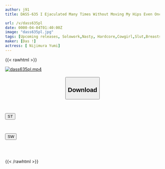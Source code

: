 ```yaml
---
author: j91
title: DASS-635 I Ejaculated Many Times Without Moving My Hips Even Once During The Sweaty, Fully Automatic Pounding Of The Beautiful Breast Trainer Yumi Nijimura

url: /v/dass635pl
date: 0000-04-04T01:40:00Z
image: "dass635pl.jpg"
tags: [Upcoming releases, Solowork,Nasty, Hardcore,Cowgirl,Slut,Breasts,Sweat	]
maker: [Das !]
actress: [ Nijimura Yumi]
---
```



{{< rawhtml >}}

<div class="video" data-videoid="pending_link.html">
    <a href="javascript:;">
        <img src="/v/dass635pl/dass635pl.jpg" width="WIDTH" height="HEIGHT" alt="dass635pl.mp4" loading="lazy">
    </a>
</div>

<script type="text/javascript" src="https://j91.asia/asset/on-demand-pend.js"></script>

<br>
  <link rel="stylesheet" href="https://j91.asia/asset/bs5.css">
  
  <center>
  <button class="btn btn-primary" type="button" data-bs-toggle="collapse" data-bs-target=".multi-collapse" aria-expanded="false" aria-controls="multiCollapseExample1 multiCollapseExample2"><h2>Download</h2></button></center>
</p>
<div class="row">
  <div class="col">
    <div class="collapse multi-collapse" id="multiCollapseExample1">
      <div class="card card-body">
	      	      <br>
<div class="buttons">  
<p><a href="https://j91.asia/pending_link.html" target="_blank"><button class="btn-hover color-3"><i class="fa fa-download"></i> ST</button></a></p></div>
    </div>
  </div>
</div>
  <div class="col">
    <div class="collapse multi-collapse" id="multiCollapseExample2">
      <div class="card card-body">
	      <br>
<div class="buttons">
<p><a href="https://j91.asia/pending_link.html" target="_blank"><button class="btn-hover color-2"><i class="fa fa-download"></i> SW</button></a></p></div>
<br><br>
      </div>
    </div>
  </div>
</div>

{{< /rawhtml >}}